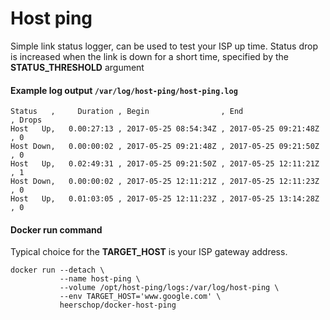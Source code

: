 # Host ping

Simple link status logger, can be used to test your ISP up time. Status drop is increased when the link is down for a short time, specified by the **STATUS_THRESHOLD** argument


#### Example log output `/var/log/host-ping/host-ping.log`
```
Status   ,     Duration , Begin                , End                  , Drops
Host   Up,   0.00:27:13 , 2017-05-25 08:54:34Z , 2017-05-25 09:21:48Z , 0
Host Down,   0.00:00:02 , 2017-05-25 09:21:48Z , 2017-05-25 09:21:50Z , 0
Host   Up,   0.02:49:31 , 2017-05-25 09:21:50Z , 2017-05-25 12:11:21Z , 1
Host Down,   0.00:00:02 , 2017-05-25 12:11:21Z , 2017-05-25 12:11:23Z , 0
Host   Up,   0.01:03:05 , 2017-05-25 12:11:23Z , 2017-05-25 13:14:28Z , 0
```

#### Docker run command
Typical choice for the **TARGET_HOST** is your ISP gateway address.
```
docker run --detach \
           --name host-ping \
           --volume /opt/host-ping/logs:/var/log/host-ping \
           --env TARGET_HOST='www.google.com' \
           heerschop/docker-host-ping
```
